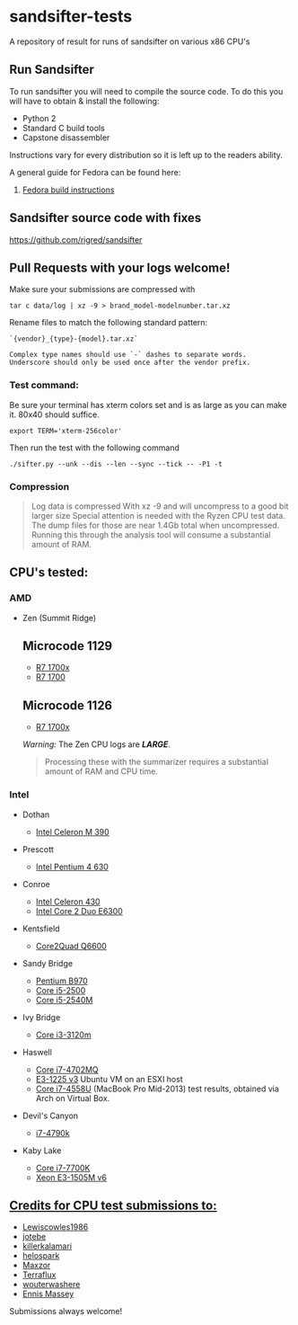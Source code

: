# sandsifter-tests
A repository of result for runs of sandsifter on various x86 CPU's



## Run Sandsifter

To run sandsifter you will need to compile the source code.
To do this you will have to obtain & install the following:

* Python 2
* Standard C build tools
* Capstone disassembler

Instructions vary for every distribution so it is left up to the readers ability.

A general guide for Fedora can be found here:

1. [Fedora build instructions](doc/fedora_test_instructions.md)


## Sandsifter source code with fixes

https://github.com/rigred/sandsifter



## Pull Requests with your logs welcome!

Make sure your submissions are compressed with
```
tar c data/log | xz -9 > brand_model-modelnumber.tar.xz
```

Rename files to match the following standard pattern:

    `{vendor}_{type}-{model}.tar.xz`
    
    Complex type names should use `-` dashes to separate words.
    Underscore should only be used once after the vendor prefix.



### Test command:

Be sure your terminal has xterm colors set and is as large as you can make it. 80x40 should suffice.
```
export TERM='xterm-256color'
```

Then run the test with the following command
```
./sifter.py --unk --dis --len --sync --tick -- -P1 -t
```

### Compression
> Log data is compressed With xz -9 and will uncompress to a good bit larger size
Special attention is needed with the Ryzen CPU test data. The dump files for those are near 1.4Gb total when uncompressed. 
Running this through the analysis tool will consume a substantial amount of RAM.

## CPU's tested:

### AMD

* Zen (Summit Ridge)
    ## Microcode 1129
    * [R7 1700x](amd/amd_ryzen-1700x-uc1129.tar.xz)
    * [R7 1700](amd/amd_ryzen-1700-uc1129.tar.xz)
    ## Microcode 1126
    * [R7 1700x](amd_ryzen-1700x-uc1126.tar.xz)

    *Warning:* The Zen CPU logs are ***LARGE***. 
    > Processing these with the summarizer requires a substantial amount of RAM and CPU time.

### Intel

* Dothan
    * [Intel Celeron M 390](intel/intel_celeron-M-390.tar.xz)

* Prescott
    * [Intel Pentium 4 630](intel/intel_pentium-4-630.tar.xz)
    
* Conroe
    * [Intel Celeron 430](intel/intel_celeron-430.tar.xz)
    * [Intel Core 2 Duo E6300](intel/intel_core-2-duo-e6300.tar.xz)
    
* Kentsfield
    * [Core2Quad Q6600](intel/intel_core-2-quad-Q6600.tar.xz)

* Sandy Bridge
    * [Pentium B970](intel/intel_pentium-B970.tar.xz)
    * [Core i5-2500](intel/intel_i5-2500.tar.xz)
    * [Core i5-2540M](intel/intel_i5-2540M.tar.xz)

* Ivy Bridge
    * [Core i3-3120m](intel/intel_i3-3120M.tar.xz)
    
* Haswell
    * [Core i7-4702MQ](intel/intel_i7-4702MQ.tar.xz)
    * [E3-1225 v3](intel/intel_xeon-E3-1225-v3.tar.xz) Ubuntu VM on an ESXI host
    * [Core i7-4558U](intel/intel_i7-4558U.tar.xz) (MacBook Pro Mid-2013) test results, obtained via Arch on Virtual Box.

* Devil's Canyon
    * [i7-4790k](intel/intel_i7-4790K.tar.xz)
    
* Kaby Lake
    * [Core i7-7700K](intel/intel_i7-7700K.tar.xz)
    * [Xeon E3-1505M v6](intel/intel_xeon-E3-1505M-v6.tar.xz)

    
## [Credits for CPU test submissions to:](CONTRIBUTORS.md)

* [Lewiscowles1986](https://github.com/Lewiscowles1986)
* [jotebe](https://github.com/jotebe)
* [killerkalamari](https://github.com/killerkalamari)
* [helospark](https://github.com/helospark)
* [Maxzor](https://github.com/Maxzor)
* [Terraflux](https://github.com/Terraflux)
* [wouterwashere](https://github.com/wouterwashere)
* [Ennis Massey](https://github.com/MicroTransactionsMatterToo)

Submissions always welcome!
